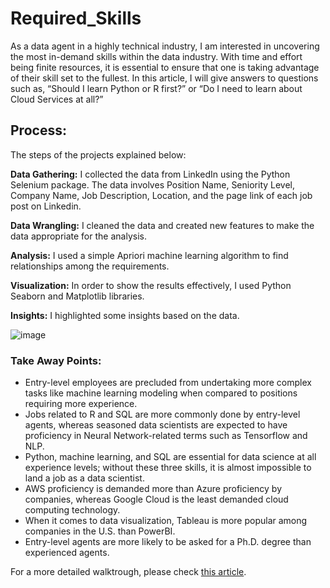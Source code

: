 # Required_Skills

As a data agent in a highly technical industry, I am interested in uncovering the most in-demand skills within the data industry. With time and effort being finite resources, it is essential to ensure that one is taking advantage of their skill set to the fullest. In this article, I will give answers to questions such as, “Should I learn Python or R first?” or “Do I need to learn about Cloud Services at all?”

## Process:
The steps of the projects explained below:

**Data Gathering:** I collected the data from LinkedIn using the Python Selenium package. The data involves Position Name, Seniority Level, Company Name, Job Description, Location, and the page link of each job post on Linkedin.

**Data Wrangling:** I cleaned the data and created new features to make the data appropriate for the analysis.

**Analysis:** I used a simple Apriori machine learning algorithm to find relationships among the requirements.

**Visualization:** In order to show the results effectively, I used Python Seaborn and Matplotlib libraries.

**Insights:** I highlighted some insights based on the data.

![image](https://github.com/YusufGulcan/Required_Skills/assets/105684729/c007518b-a9fc-45e1-aecb-2e8dfbd4ae3b)


### Take Away Points:

- Entry-level employees are precluded from undertaking more complex tasks like machine learning modeling when compared to positions requiring more experience.
- Jobs related to R and SQL are more commonly done by entry-level agents, whereas seasoned data scientists are expected to have proficiency in Neural Network-related terms such as Tensorflow and NLP.
- Python, machine learning, and SQL are essential for data science at all experience levels; without these three skills, it is almost impossible to land a job as a data scientist.
- AWS proficiency is demanded more than Azure proficiency by companies, whereas Google Cloud is the least demanded cloud computing technology.
- When it comes to data visualization, Tableau is more popular among companies in the U.S. than PowerBI.
- Entry-level agents are more likely to be asked for a Ph.D. degree than experienced agents.


For a more detailed walktrough, please check [this article](https://yusufgulcan.medium.com/which-skills-do-you-need-to-learn-for-your-profession-9e43ded90cf0).

